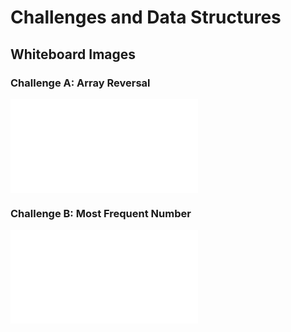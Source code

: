 # Challenges and Data Structures

## Whiteboard Images

### Challenge A: Array Reversal

![Array Reversal Whiteboard](./whiteboard-challanges/array-reversal/README.md)

### Challenge B: Most Frequent Number

![Most Frequent Number Whiteboard](./whiteboard-challanges/most-frequent-number/README.md)
